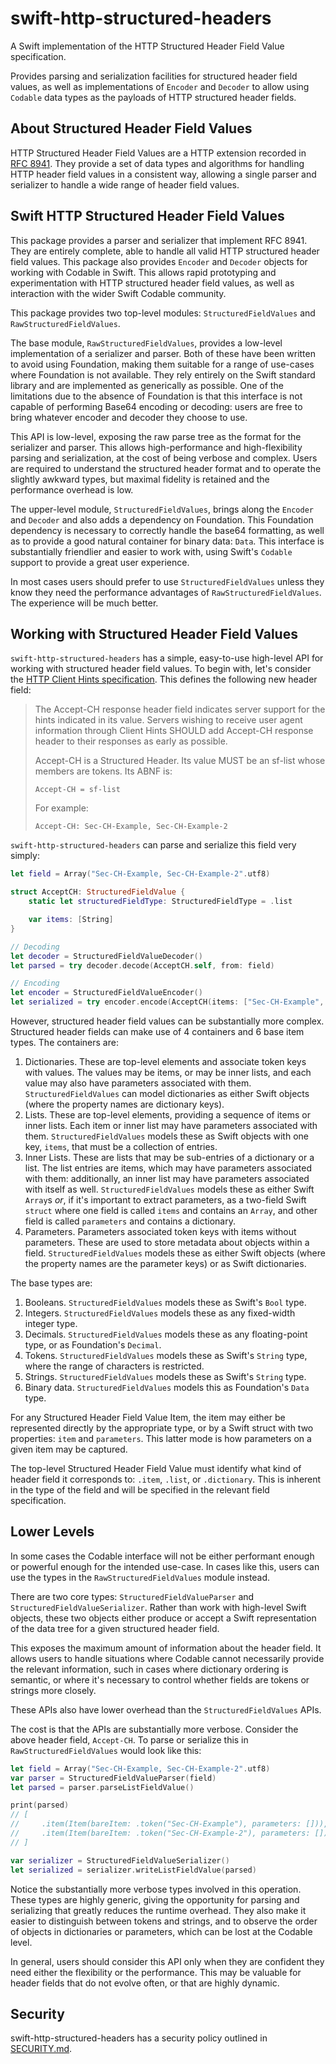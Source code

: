 # swift-http-structured-headers

A Swift implementation of the HTTP Structured Header Field Value specification.

Provides parsing and serialization facilities for structured header field values, as well as implementations of `Encoder` and `Decoder` to allow using `Codable` data types as the payloads of HTTP structured header fields.

## About Structured Header Field Values

HTTP Structured Header Field Values are a HTTP extension recorded in [RFC 8941](https://www.rfc-editor.org/rfc/rfc8941.html). They provide a set of data types and algorithms for handling HTTP header field values in a consistent way, allowing a single parser and serializer to handle a wide range of header field values.

## Swift HTTP Structured Header Field Values

This package provides a parser and serializer that implement RFC 8941. They are entirely complete, able to handle all valid HTTP structured header field values. This package also provides `Encoder` and `Decoder` objects for working with Codable in Swift. This allows rapid prototyping and experimentation with HTTP structured header field values, as well as interaction with the wider Swift Codable community.

This package provides two top-level modules: `StructuredFieldValues` and `RawStructuredFieldValues`.

The base module, `RawStructuredFieldValues`, provides a low-level implementation of a serializer and parser. Both of these have been written to avoid using Foundation, making them suitable for a range of use-cases where Foundation is not available. They rely entirely on the Swift standard library and are implemented as generically as possible. One of the limitations due to the absence of Foundation is that this interface is not capable of performing Base64 encoding or decoding: users are free to bring whatever encoder and decoder they choose to use.

This API is low-level, exposing the raw parse tree as the format for the serializer and parser. This allows high-performance and high-flexibility parsing and serialization, at the cost of being verbose and complex. Users are required to understand the structured header format and to operate the slightly awkward types, but maximal fidelity is retained and the performance overhead is low.

The upper-level module, `StructuredFieldValues`, brings along the `Encoder` and `Decoder` and also adds a dependency on Foundation. This Foundation dependency is necessary to correctly handle the base64 formatting, as well as to provide a good natural container for binary data: `Data`. This interface is substantially friendlier and easier to work with, using Swift's `Codable` support to provide a great user experience.

In most cases users should prefer to use `StructuredFieldValues` unless they know they need the performance advantages of `RawStructuredFieldValues`. The experience will be much better.

## Working with Structured Header Field Values

`swift-http-structured-headers` has a simple, easy-to-use high-level API for working with structured header field values. To begin with, let's consider the [HTTP Client Hints specification](https://www.rfc-editor.org/rfc/rfc8942.html). This defines the following new header field:

>    The Accept-CH response header field indicates server support for the hints indicated in its value.  Servers wishing to receive user agent information through Client Hints SHOULD add Accept-CH response header to their responses as early as possible.
>
> Accept-CH is a Structured Header. Its value MUST be an sf-list whose members are tokens. Its ABNF is:
>
>     Accept-CH = sf-list
>
> For example:
>
>     Accept-CH: Sec-CH-Example, Sec-CH-Example-2

`swift-http-structured-headers` can parse and serialize this field very simply:

```swift
let field = Array("Sec-CH-Example, Sec-CH-Example-2".utf8)

struct AcceptCH: StructuredFieldValue {
    static let structuredFieldType: StructuredFieldType = .list

    var items: [String]
}

// Decoding
let decoder = StructuredFieldValueDecoder()
let parsed = try decoder.decode(AcceptCH.self, from: field)

// Encoding
let encoder = StructuredFieldValueEncoder()
let serialized = try encoder.encode(AcceptCH(items: ["Sec-CH-Example", "Sec-CH-Example-2"]))
```

However, structured header field values can be substantially more complex. Structured header fields can make use of 4 containers and 6 base item types. The containers are:

1. Dictionaries. These are top-level elements and associate token keys with values. The values may be items, or may be inner lists, and each value may also have parameters associated with them. `StructuredFieldValues` can model dictionaries as either Swift objects (where the property names are dictionary keys).
2. Lists. These are top-level elements, providing a sequence of items or inner lists. Each item or inner list may have parameters associated with them. `StructuredFieldValues` models these as Swift objects with one key, `items`, that must be a collection of entries.
3. Inner Lists. These are lists that may be sub-entries of a dictionary or a list. The list entries are items, which may have parameters associated with them: additionally, an inner list may have parameters associated with itself as well. `StructuredFieldValues` models these as either Swift `Array`s _or_, if it's important to extract parameters, as a two-field Swift `struct` where one field is called `items` and contains an `Array`, and other field is called `parameters` and contains a dictionary.
4. Parameters. Parameters associated token keys with items without parameters. These are used to store metadata about objects within a field. `StructuredFieldValues` models these as either Swift objects (where the property names are the parameter keys) or as Swift dictionaries.

The base types are:

1. Booleans. `StructuredFieldValues` models these as Swift's `Bool` type.
2. Integers. `StructuredFieldValues` models these as any fixed-width integer type.
3. Decimals. `StructuredFieldValues` models these as any floating-point type, or as Foundation's `Decimal`.
4. Tokens. `StructuredFieldValues` models these as Swift's `String` type, where the range of characters is restricted.
5. Strings. `StructuredFieldValues` models these as Swift's `String` type.
6. Binary data. `StructuredFieldValues` models this as Foundation's `Data` type.

For any Structured Header Field Value Item, the item may either be represented directly by the appropriate type, or by a Swift struct with two properties: `item` and `parameters`. This latter mode is how parameters on a given item may be captured.

The top-level Structured Header Field Value must identify what kind of header field it corresponds to: `.item`, `.list`, or `.dictionary`. This is inherent in the type of the field and will be specified in the relevant field specification.

## Lower Levels

In some cases the Codable interface will not be either performant enough or powerful enough for the intended use-case. In cases like this, users can use the types in the `RawStructuredFieldValues` module instead.

There are two core types: `StructuredFieldValueParser` and `StructuredFieldValueSerializer`. Rather than work with high-level Swift objects, these two objects either produce or accept a Swift representation of the data tree for a given structured header field.

This exposes the maximum amount of information about the header field. It allows users to handle situations where Codable cannot necessarily provide the relevant information, such in cases where dictionary ordering is semantic, or where it's necessary to control whether fields are tokens or strings more closely.

These APIs also have lower overhead than the `StructuredFieldValues` APIs.

The cost is that the APIs are substantially more verbose. Consider the above header field, `Accept-CH`. To parse or serialize this in `RawStructuredFieldValues` would look like this:

```swift
let field = Array("Sec-CH-Example, Sec-CH-Example-2".utf8)
var parser = StructuredFieldValueParser(field)
let parsed = parser.parseListFieldValue()

print(parsed)
// [
//     .item(Item(bareItem: .token("Sec-CH-Example"), parameters: [])),
//     .item(Item(bareItem: .token("Sec-CH-Example-2"), parameters: [])),
// ]

var serializer = StructuredFieldValueSerializer()
let serialized = serializer.writeListFieldValue(parsed)
```

Notice the substantially more verbose types involved in this operation. These types are highly generic, giving the opportunity for parsing and serializing that greatly reduces the runtime overhead. They also make it easier to distinguish between tokens and strings, and to observe the order of objects in dictionaries or parameters, which can be lost at the Codable level.

In general, users should consider this API only when they are confident they need either the flexibility or the performance. This may be valuable for header fields that do not evolve often, or that are highly dynamic.

## Security

swift-http-structured-headers has a security policy outlined in [SECURITY.md](SECURITY.md).

